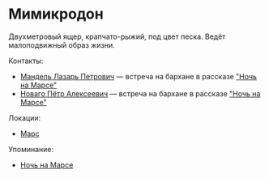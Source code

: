Мимикродон
==========

Двухметровый ящер, крапчато-рыжий, под цвет песка.
Ведёт малоподвижный образ жизни.

Контакты:
- [Мандель Лазарь Петрович](mandel_lazar_petrovich.md) — встреча на бархане в рассказе ["Ночь на Марсе"](../literature/noch_na_marse.md)
- [Новаго Пётр Алексеевич](novago_petr_alekseevich.md) — встреча на бархане в рассказе ["Ночь на Марсе"](../literature/noch_na_marse.md)

Локации:
- [Марс](../places/mars.md)

Упоминание:
- [Ночь на Марсе](../literature/noch_na_marse.md)